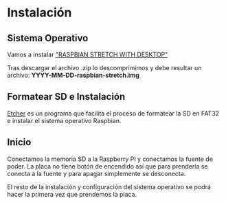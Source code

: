 # Instalación

## Sistema Operativo

Vamos a instalar ["RASPBIAN STRETCH WITH DESKTOP"](https://www.raspberrypi.org/downloads/raspbian/)

Tras descargar el archivo .zip lo descomprimimos y debe resultar un archivo: **YYYY-MM-DD-raspbian-stretch.img**

## Formatear SD e Instalación

[Etcher](https://www.balena.io/etcher/) es un programa que facilita el proceso de formatear la SD en FAT32 e instalar el sistema operativo Raspbian.

## Inicio

Conectamos la memoria SD a la Raspberry PI y conectamos la fuente de poder. La placa no tiene botón de encendido así que para prenderla se conecta a la fuente y para apagar simplemente se desconecta.

El resto de la instalación y configuración del sistema operativo se podrá hacer la primera vez que prendemos la placa.

